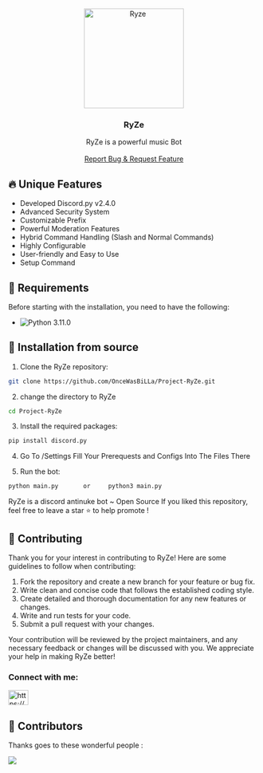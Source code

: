 <!-- PROJECT LOGO -->
<br />
<p align="center">
  <a href="https://github.com/OnceWasBiLLa/Project-RyZe">
    <img src="https://cdn.discordapp.com/attachments/1229371303480524934/1229403900021313597/apple-touch-icon.png?ex=662f8e9a&is=661d199a&hm=018763dce1d66ff0b032f163a195f8cb3bd233c1858c19ab5b4ab3500007eb2a&" alt="Ryze" width="200" height="200">
  </a>

  <h3 align="center">RyZe</h3>

  <p align="center">
    RyZe is  a powerful music Bot
    <br />
    <br />
    <a href="https://github.com/OnceWasBiLLa/Project-RyZe">Report Bug & Request Feature</a>
  </p>
</p>
<!-- ABOUT THE PROJECT -->

## 🔥 Unique Features

- Developed Discord.py v2.4.0
- Advanced Security System
- Customizable Prefix
- Powerful Moderation Features
- Hybrid Command Handling (Slash and Normal Commands)
- Highly Configurable
- User-friendly and Easy to Use
- Setup Command




## 🔧 Requirements

Before starting with the installation, you need to have the following:

- ![Python 3.11.0](https://img.shields.io/badge/Python_3.10-3) 



## 🚀 Installation from source

1. Clone the RyZe repository:

```bash
git clone https://github.com/OnceWasBiLLa/Project-RyZe.git
```

2. change the directory to RyZe

```bash
cd Project-RyZe
```

3. Install the required packages:

```bash
pip install discord.py
```

4. Go To /Settings Fill Your Prerequests and Configs Into The Files There

5. Run the bot:

```bash
python main.py       or     python3 main.py
```



RyZe is a discord antinuke bot ~ Open Source
If you liked this repository, feel free to leave a star ⭐ to help promote !

## 📜 Contributing

Thank you for your interest in contributing to RyZe! Here are some guidelines to follow when contributing:

1. Fork the repository and create a new branch for your feature or bug fix.
2. Write clean and concise code that follows the established coding style.
3. Create detailed and thorough documentation for any new features or changes.
4. Write and run tests for your code.
5. Submit a pull request with your changes.

Your contribution will be reviewed by the project maintainers, and any necessary feedback or changes will be discussed with you. We appreciate your help in making RyZe better!

<h3 align="left">Connect with me:</h3>
<p align="left">
<a href="https://discord.gg/https://discord.gg/packers" target="blank"><img align="center" src="https://raw.githubusercontent.com/rahuldkjain/github-profile-readme-generator/master/src/images/icons/Social/discord.svg" alt="https://discord.gg/packers" height="30" width="40" /></a>
</p>

## 👥 Contributors

Thanks goes to these wonderful people :

<a href="https://github.com/OnceWasBiLLa/Project-RyZe/graphs/contributors">
  <img src="https://img.shields.io/badge/Python_3.10-3" />
</a>